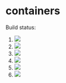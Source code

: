 # containers

Build status:

1. [![](https://github.com/norawillett/containers/workflows/tests-fibonacci/badge.svg)](https://github.com/norawillett/containers/actions?query=workflow%3Atests-fibonacci)
1. [![](https://github.com/norawillett/containers/workflows/tests-range/badge.svg)](https://github.com/norawillett/containers/actions?query=workflow%3Atests-range)
1. [![](https://github.com/norawillett/containers/workflows/tests-BST/badge.svg)](https://github.com/norawillett/containers/actions?query=workflow%3Atests-BST)
1. [![](https://github.com/norawillett/containers/workflows/tests-BinaryTree/badge.svg)](https://github.com/norawillett/containers/actions?query=workflow%3Atests-BinaryTree)
1. [![](https://github.com/norawillett/containers/workflows/tests-heap/badge.svg)](https://github.com/norawillett/containers/actions?query=workflow%3Atests-heap)
1. [![](https://github.com/norawillett/containers/workflows/tests-AVLTree/badge.svg)](https://github.com/norawillett/containers/actions?query=workflow%3Atests-AVLTree)
